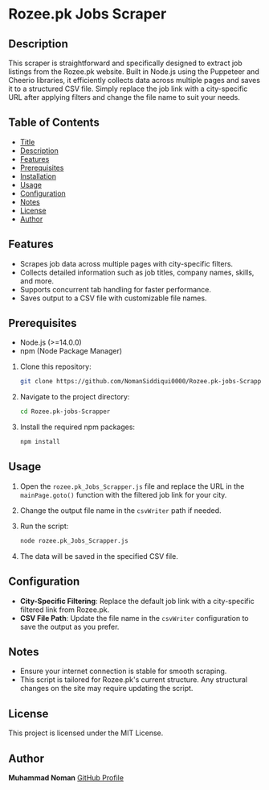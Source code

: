 # Rozee.pk Jobs Scraper

## Description

This scraper is straightforward and specifically designed to extract job listings from the Rozee.pk website. Built in Node.js using the Puppeteer and Cheerio libraries, it efficiently collects data across multiple pages and saves it to a structured CSV file. Simply replace the job link with a city-specific URL after applying filters and change the file name to suit your needs.

## Table of Contents
- [Title](#title)
- [Description](#description)
- [Features](#features)
- [Prerequisites](#prerequisites)
- [Installation](#installation)
- [Usage](#usage)
- [Configuration](#configuration)
- [Notes](#notes)
- [License](#license)
- [Author](#author)

## Features

- Scrapes job data across multiple pages with city-specific filters.
- Collects detailed information such as job titles, company names, skills, and more.
- Supports concurrent tab handling for faster performance.
- Saves output to a CSV file with customizable file names.

## Prerequisites

- Node.js (>=14.0.0)
- npm (Node Package Manager)

1. Clone this repository:

    ```bash
    git clone https://github.com/NomanSiddiqui0000/Rozee.pk-jobs-Scrapper.git
    ```

2. Navigate to the project directory:

    ```bash
    cd Rozee.pk-jobs-Scrapper
    ```

3. Install the required npm packages:

    ```bash
    npm install
    ```

## Usage

1. Open the `rozee.pk_Jobs_Scrapper.js` file and replace the URL in the `mainPage.goto()` function with the filtered job link for your city.
2. Change the output file name in the `csvWriter` path if needed.
3. Run the script:

    ```bash
    node rozee.pk_Jobs_Scrapper.js
    ```

4. The data will be saved in the specified CSV file.

## Configuration

- **City-Specific Filtering**: Replace the default job link with a city-specific filtered link from Rozee.pk.
- **CSV File Path**: Update the file name in the `csvWriter` configuration to save the output as you prefer.

## Notes

- Ensure your internet connection is stable for smooth scraping.
- This script is tailored for Rozee.pk's current structure. Any structural changes on the site may require updating the script.

## License

This project is licensed under the MIT License.

## Author

**Muhammad Noman**
[GitHub Profile](https://github.com/NomanSiddiqui0000)
